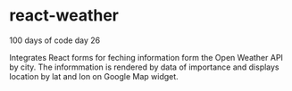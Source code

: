 # react-weather
100 days of code day 26


Integrates React forms for feching information form the Open Weather API by city. 
The informmation is rendered by data of importance and displays location by lat and lon on Google Map  widget. 
